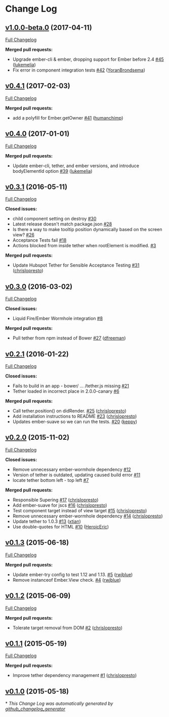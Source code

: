# Change Log

## [v1.0.0-beta.0](https://github.com/yapplabs/ember-tether/tree/v1.0.0-beta.0) (2017-04-11)
[Full Changelog](https://github.com/yapplabs/ember-tether/compare/v0.4.1...v1.0.0-beta.0)

**Merged pull requests:**

- Upgrade ember-cli & ember, dropping support for Ember before 2.4 [\#45](https://github.com/yapplabs/ember-tether/pull/45) ([lukemelia](https://github.com/lukemelia))
- Fix error in component integration tests [\#42](https://github.com/yapplabs/ember-tether/pull/42) ([YoranBrondsema](https://github.com/YoranBrondsema))

## [v0.4.1](https://github.com/yapplabs/ember-tether/tree/v0.4.1) (2017-02-03)
[Full Changelog](https://github.com/yapplabs/ember-tether/compare/v0.4.0...v0.4.1)

**Merged pull requests:**

- add a polyfill for Ember.getOwner [\#41](https://github.com/yapplabs/ember-tether/pull/41) ([humanchimp](https://github.com/humanchimp))

## [v0.4.0](https://github.com/yapplabs/ember-tether/tree/v0.4.0) (2017-01-01)
[Full Changelog](https://github.com/yapplabs/ember-tether/compare/v0.3.1...v0.4.0)

**Merged pull requests:**

- Update ember-cli, tether, and ember versions, and introduce bodyElementId option [\#39](https://github.com/yapplabs/ember-tether/pull/39) ([lukemelia](https://github.com/lukemelia))

## [v0.3.1](https://github.com/yapplabs/ember-tether/tree/v0.3.1) (2016-05-11)
[Full Changelog](https://github.com/yapplabs/ember-tether/compare/v0.3.0...v0.3.1)

**Closed issues:**

- child component setting on destroy [\#30](https://github.com/yapplabs/ember-tether/issues/30)
- Latest release doesn't match package.json [\#28](https://github.com/yapplabs/ember-tether/issues/28)
- Is there a way to make tooltip position dynamically based on the screen view? [\#26](https://github.com/yapplabs/ember-tether/issues/26)
- Acceptance Tests fail  [\#18](https://github.com/yapplabs/ember-tether/issues/18)
- Actions blocked from inside tether when rootElement is modified. [\#3](https://github.com/yapplabs/ember-tether/issues/3)

**Merged pull requests:**

- Update Hubspot Tether for Sensible Acceptance Testing [\#31](https://github.com/yapplabs/ember-tether/pull/31) ([chrislopresto](https://github.com/chrislopresto))

## [v0.3.0](https://github.com/yapplabs/ember-tether/tree/v0.3.0) (2016-03-02)
[Full Changelog](https://github.com/yapplabs/ember-tether/compare/v0.2.1...v0.3.0)

**Closed issues:**

- Liquid Fire/Ember Wormhole integration [\#8](https://github.com/yapplabs/ember-tether/issues/8)

**Merged pull requests:**

- Pull tether from npm instead of Bower [\#27](https://github.com/yapplabs/ember-tether/pull/27) ([dfreeman](https://github.com/dfreeman))

## [v0.2.1](https://github.com/yapplabs/ember-tether/tree/v0.2.1) (2016-01-22)
[Full Changelog](https://github.com/yapplabs/ember-tether/compare/v0.2.0...v0.2.1)

**Closed issues:**

- Fails to build in an app - bower/ ... /tether.js missing [\#21](https://github.com/yapplabs/ember-tether/issues/21)
- Tether loaded in incorrect place in 2.0.0-canary [\#6](https://github.com/yapplabs/ember-tether/issues/6)

**Merged pull requests:**

- Call tether.position\(\) on didRender. [\#25](https://github.com/yapplabs/ember-tether/pull/25) ([chrislopresto](https://github.com/chrislopresto))
- Add installation instructions to README [\#23](https://github.com/yapplabs/ember-tether/pull/23) ([chrislopresto](https://github.com/chrislopresto))
- Updates ember-suave so we can run the tests. [\#20](https://github.com/yapplabs/ember-tether/pull/20) ([keppy](https://github.com/keppy))

## [v0.2.0](https://github.com/yapplabs/ember-tether/tree/v0.2.0) (2015-11-02)
[Full Changelog](https://github.com/yapplabs/ember-tether/compare/v0.1.3...v0.2.0)

**Closed issues:**

- Remove unnecessary ember-wormhole dependency [\#12](https://github.com/yapplabs/ember-tether/issues/12)
- Version of tether is outdated, updating caused build error [\#11](https://github.com/yapplabs/ember-tether/issues/11)
- locate tether bottom left - top left [\#7](https://github.com/yapplabs/ember-tether/issues/7)

**Merged pull requests:**

- Responsible Supering [\#17](https://github.com/yapplabs/ember-tether/pull/17) ([chrislopresto](https://github.com/chrislopresto))
- Add ember-suave for jscs [\#16](https://github.com/yapplabs/ember-tether/pull/16) ([chrislopresto](https://github.com/chrislopresto))
- Test component target instead of view target [\#15](https://github.com/yapplabs/ember-tether/pull/15) ([chrislopresto](https://github.com/chrislopresto))
- Remove unnecessary ember-wormhole dependency [\#14](https://github.com/yapplabs/ember-tether/pull/14) ([chrislopresto](https://github.com/chrislopresto))
- Update tether to 1.0.3 [\#13](https://github.com/yapplabs/ember-tether/pull/13) ([xtian](https://github.com/xtian))
- Use double-quotes for HTML [\#10](https://github.com/yapplabs/ember-tether/pull/10) ([HeroicEric](https://github.com/HeroicEric))

## [v0.1.3](https://github.com/yapplabs/ember-tether/tree/v0.1.3) (2015-06-18)
[Full Changelog](https://github.com/yapplabs/ember-tether/compare/v0.1.2...v0.1.3)

**Merged pull requests:**

- Update ember-try config to test 1.12 and 1.13. [\#5](https://github.com/yapplabs/ember-tether/pull/5) ([rwjblue](https://github.com/rwjblue))
- Remove instanceof Ember.View check. [\#4](https://github.com/yapplabs/ember-tether/pull/4) ([rwjblue](https://github.com/rwjblue))

## [v0.1.2](https://github.com/yapplabs/ember-tether/tree/v0.1.2) (2015-06-09)
[Full Changelog](https://github.com/yapplabs/ember-tether/compare/v0.1.1...v0.1.2)

**Merged pull requests:**

- Tolerate target removal from DOM [\#2](https://github.com/yapplabs/ember-tether/pull/2) ([chrislopresto](https://github.com/chrislopresto))

## [v0.1.1](https://github.com/yapplabs/ember-tether/tree/v0.1.1) (2015-05-19)
[Full Changelog](https://github.com/yapplabs/ember-tether/compare/v0.1.0...v0.1.1)

**Merged pull requests:**

- Improve tether dependency management [\#1](https://github.com/yapplabs/ember-tether/pull/1) ([chrislopresto](https://github.com/chrislopresto))

## [v0.1.0](https://github.com/yapplabs/ember-tether/tree/v0.1.0) (2015-05-18)


\* *This Change Log was automatically generated by [github_changelog_generator](https://github.com/skywinder/Github-Changelog-Generator)*